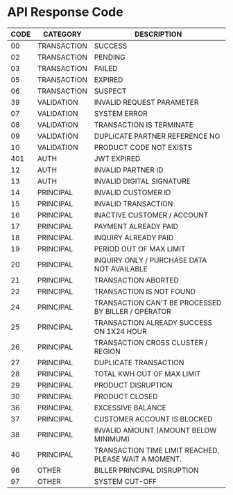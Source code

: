 # API Response Code
| CODE  | CATEGORY  | DESCRIPTION  |
|---|---|---|
|00|TRANSACTION|SUCCESS|
|02|TRANSACTION|PENDING|
|03|TRANSACTION|FAILED|
|05|TRANSACTION|EXPIRED|
|06|TRANSACTION|SUSPECT|
|39|VALIDATION|INVALID REQUEST PARAMETER|
|07|VALIDATION|SYSTEM ERROR|
|08|VALIDATION|TRANSACTION IS TERMINATE|
|09|VALIDATION|DUPLICATE PARTNER REFERENCE NO|
|10|VALIDATION|PRODUCT CODE NOT EXISTS|
|401|AUTH|JWT EXPIRED|
|12|AUTH|INVALID PARTNER ID|
|13|AUTH|INVALID DIGITAL SIGNATURE|
|14|PRINCIPAL|INVALID CUSTOMER ID|
|15|PRINCIPAL|INVALID TRANSACTION|
|16|PRINCIPAL|INACTIVE CUSTOMER / ACCOUNT|
|17|PRINCIPAL|PAYMENT ALREADY PAID|
|18|PRINCIPAL|INQUIRY ALREADY PAID|
|19|PRINCIPAL|PERIOD OUT OF MAX LIMIT|
|20|PRINCIPAL|INQUIRY ONLY / PURCHASE DATA NOT AVAILABLE|
|21|PRINCIPAL|TRANSACTION ABORTED|
|22|PRINCIPAL|TRANSACTION IS NOT FOUND|
|24|PRINCIPAL|TRANSACTION CAN'T BE PROCESSED BY BILLER / OPERATOR|
|25|PRINCIPAL|TRANSACTION ALREADY SUCCESS ON 1X24 HOUR|
|26|PRINCIPAL|TRANSACTION CROSS CLUSTER / REGION|
|27|PRINCIPAL|DUPLICATE TRANSACTION|
|28|PRINCIPAL|TOTAL KWH OUT OF MAX LIMIT|
|29|PRINCIPAL|PRODUCT DISRUPTION|
|30|PRINCIPAL|PRODUCT CLOSED|
|36|PRINCIPAL|EXCESSIVE BALANCE|
|37|PRINCIPAL|CUSTOMER ACCOUNT IS BLOCKED|
|38|PRINCIPAL|INVALID AMOUNT (AMOUNT BELOW MINIMUM)|
|40|PRINCIPAL|TRANSACTION TIME LIMIT REACHED, PLEASE WAIT A MOMENT.|
|96|OTHER|BILLER PRINCIPAL DISRUPTION|
|97|OTHER|SYSTEM CUT-OFF|